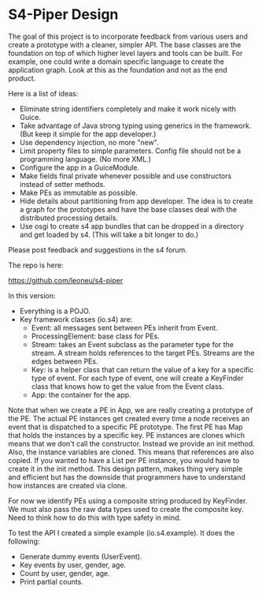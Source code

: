 S4-Piper Design
===============

The goal of this project is to incorporate feedback from various users and create a prototype with a cleaner, simpler API. The base classes are the foundation on top of which higher level layers and tools can be built. For example, one could write a domain specific language to create the application graph. Look at this as the foundation and not as the end product.

Here is a list of ideas:

- Eliminate string identifiers completely and make it work nicely with Guice. 
- Take advantage of Java strong typing using generics in the framework. (But keep it simple for the app developer.)
- Use dependency injection, no more "new".
- Limit property files to simple parameters. Config file should not be
a programming language. (No more XML.)
- Configure the app in a GuiceModule.
- Make fields final private whenever possible and use constructors
instead of setter methods.
- Make PEs as immutable as possible.
- Hide details about partitioning from app developer. The idea is to
create a graph for the prototypes and have the base classes deal with
the distributed processing details.
- Use osgi to create s4 app bundles that can be dropped in a directory
and get loaded by s4. (This will take a bit longer to do.)

Please post feedback and suggestions in the s4 forum. 

The repo is here:

https://github.com/leoneu/s4-piper

In this version:

- Everything is a POJO.
- Key framework classes (io.s4) are:
  - Event: all messages sent between PEs inherit from Event.
  - ProcessingElement: base class for PEs.
  - Stream: takes an Event subclass as the parameter type for the stream.  A stream holds references to the target PEs. Streams are the edges between PEs.
  - Key: is a helper class that can return the value of a key for a specific type of event. For each type of event, one will create a KeyFinder class that knows how to get the value from the Event class.
  - App: the container for the app.

Note that when we create a PE in App, we are really creating a prototype of the PE. The actual PE instances get created every time a node receives an event that is dispatched to a specific PE prototype. The first PE has Map that holds the instances by a specific key. PE instances are clones which means that we don't call the constructor. Instead we provide an init method. Also, the instance variables are cloned. This means that references are also copied. If you wanted to have a List per PE instance, you would have to create it in the init method. This design pattern, makes thing very simple and efficient but has the downside that programmers have to understand how instances are created via clone.

For now we identify PEs using a composite string produced by KeyFinder. We must also pass the raw data types used to create the composite key. Need to think how to do this with type safety in mind.
 
To test the API I created a simple example (io.s4.example). It does the following:

- Generate dummy events (UserEvent).
- Key events by user, gender, age.
- Count by user, gender, age.
- Print partial counts.

